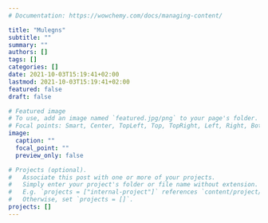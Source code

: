 ```yaml
---
# Documentation: https://wowchemy.com/docs/managing-content/

title: "Mulegns"
subtitle: ""
summary: ""
authors: []
tags: []
categories: []
date: 2021-10-03T15:19:41+02:00
lastmod: 2021-10-03T15:19:41+02:00
featured: false
draft: false

# Featured image
# To use, add an image named `featured.jpg/png` to your page's folder.
# Focal points: Smart, Center, TopLeft, Top, TopRight, Left, Right, BottomLeft, Bottom, BottomRight.
image:
  caption: ""
  focal_point: ""
  preview_only: false

# Projects (optional).
#   Associate this post with one or more of your projects.
#   Simply enter your project's folder or file name without extension.
#   E.g. `projects = ["internal-project"]` references `content/project/deep-learning/index.md`.
#   Otherwise, set `projects = []`.
projects: []
---
```

